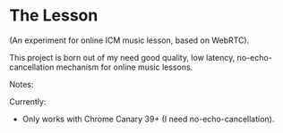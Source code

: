 The Lesson
=================

(An experiment for online ICM music lesson, based on WebRTC).

This project is born out of my need good quality, low latency,
no-echo-cancellation mechanism for online music lessons.

Notes:

Currently:
  - Only works with Chrome Canary 39+ (I need no-echo-cancellation).


